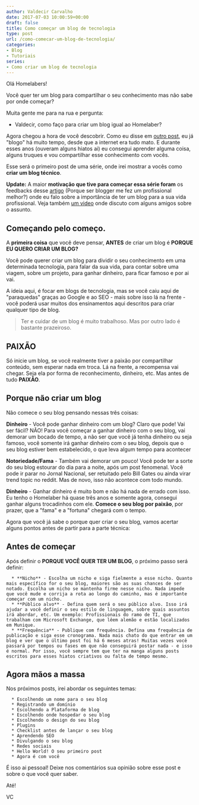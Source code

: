 ```yaml
---
author: Valdecir Carvalho
date: 2017-07-03 10:00:59+00:00
draft: false
title: Como começar um blog de tecnologia
type: post
url: /como-comecar-um-blog-de-tecnologia/
categories:
- Blog
- Tutoriais
series:
- Como criar um blog de tecnologia
---
```


Olá Homelabers!

Você quer ter um blog para compartilhar o seu conhecimento mas não sabe por onde começar?

Muita gente me para na rua e pergunta:




  * Valdecir, como faço para criar um blog igual ao Homelaber?


Agora chegou a hora de você descobrir. Como eu disse em [outro post](http://homelaber.com.br/porque-ser-um-blogger-me-fez-um-trabalhador-melhor/), eu já "blogo" há muito tempo, desde que a internet era tudo mato. E durante esses anos (ouveram alguns hiatos ai) eu consegui aprender alguma coisa, alguns truques e vou compartilhar esse conhecimento com vocês.

Esse será o primeiro post de uma série, onde irei mostrar a vocês como **criar um blog técnico**.

**Update:** A maior **motivação que tive para começar essa série foram** os feedbacks desse [artigo](https://www.linkedin.com/pulse/porque-ser-blogger-me-fez-um-profissional-melhor-valdecir-carvalho) (Porque ser blogger me fez um profissional melhor?) onde eu falo sobre a importância de ter um blog para a sua vida profissional. Veja também [um video](https://www.youtube.com/watch?v=EB25GioeCSU) onde discuto com alguns amigos sobre o assunto.



## Começando pelo começo.



A **primeira coisa** que você deve pensar, **ANTES** de criar um blog é **PORQUE EU QUERO CRIAR UM BLOG?**

Você pode querer criar um blog para dividir o seu conhecimento em uma determinada tecnologia, para falar da sua vida, para contar sobre uma viagem, sobre um projeto, para ganhar dinheiro, para ficar famoso e por ai vai.

A ideia aqui, é focar em blogs de tecnologia, mas se você caiu aqui de "paraquedas" graças ao Google e ao SEO - mais sobre isso lá na frente - você poderá usar muitos dos ensinamentos aqui descritos para criar qualquer tipo de blog.



<blockquote>Ter e cuidar de um blog é muito trabalhoso. Mas por outro lado é bastante prazeiroso.</blockquote>





## PAIXÃO



Só inicie um blog, se você realmente tiver a paixão por compartilhar conteúdo, sem esperar nada em troca. Lá na frente, a recompensa vai chegar. Seja ela por forma de reconhecimento, dinheiro, etc. Mas antes de tudo **PAIXÃO**.



## Porque não criar um blog



Não comece o seu blog pensando nessas três coisas:

**Dinheiro** - Você pode ganhar dinheiro com um blog? Claro que pode! Vai ser fácil? NÃO! Para você começar a ganhar dinheiro com o seu blog, vai demorar um bocado de tempo, a não ser que você já tenha dinheiro ou seja famoso, você somente irá ganhar dinheiro com o seu blog, depois que o seu blog estiver bem estabelecido, o que leva algum tempo para acontecer

**Notoriedade/Fama** - Também vai demorar um pouco! Você pode ter a sorte do seu blog estourar do dia para a noite, após um post fenomenal. Você pode ir parar no Jornal Nacional, ser retuitado pelo Bill Gates ou ainda virar trend topic no reddit. Mas de novo, isso não acontece com todo mundo.

**Dinheiro** - Ganhar dinheiro é muito bom e não há nada de errado com isso. Eu tenho o Homelaber há quase três anos e somente agora, consegui ganhar alguns trocadinhos com ele. **Comece o seu blog por paixão**, por prazer, que a "fama" e a "fortuna" chegará com o tempo.

Agora que você já sabe o porque quer criar o seu blog, vamos acertar alguns pontos antes de partir para a parte técnica:



## Antes de começar



Após definir o **PORQUE VOCÊ QUER TER UM BLOG**, o próximo passo será definir:




      * **Nicho** - Escolha um nicho e siga fielmente a esse nicho. Quanto mais específico for o seu blog, maiores são as suas chances de ser notado. Escolha um nicho se mantenha firme nesse nicho. Nada impede que você mude e corrija a rota ao longo do caminho, mas é importante começar com um nicho.
      * **Público alvo** - Defina quem será o seu público alvo. Isso irá ajudar a você definir o seu estilo de linguagem, sobre quais assuntos irá abordar, etc. Um exemplo: Profissionais do ramo de TI, que trabalham com Microsoft Exchange, que lêem alemão e estão localizados em Munique.
      * **Frequência** - Publique com frequência. Defina uma frequência de publicação e siga esse cronograma. Nada mais chato do que entrar em um blog e ver que o último post foi há 6 meses atras! Muitas vezes você passará por tempos ou fases em que não conseguirá postar nada - e isso é normal. Por isso, você sempre tem que ter na manga alguns posts escritos para esses hiatos criativos ou falta de tempo mesmo.




## Agora mãos a massa



Nos próximos posts, irei abordar os seguintes temas:




      * Escolhendo um nome para o seu blog
      * Registrando um domínio
      * Escolhendo a Plataforma de blog
      * Escolhendo onde hospedar o seu blog
      * Escolhendo o design do seu blog
      * Plugins
      * Checklist antes de lançar o seu blog
      * Aprendendo SEO
      * Divulgando o seu blog
      * Redes sociais
      * Hello World! O seu primeiro post
      * Agora é com você


É isso ai pessoal! Deixe nos comentários sua opinião sobre esse post e sobre o que você quer saber.

Até!

VC
